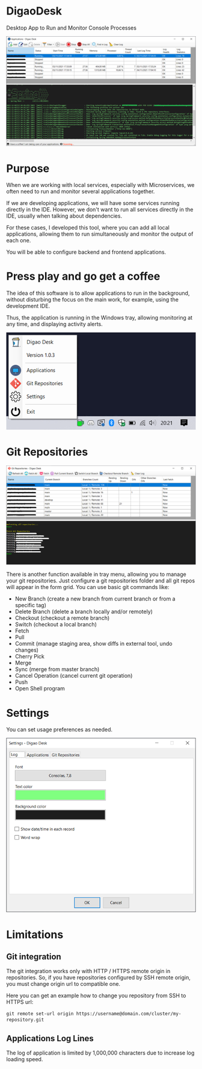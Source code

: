 # DigaoDesk
Desktop App to Run and Monitor Console Processes

![Preview](images/preview.png)

# Purpose

When we are working with local services, especially with Microservices, we often need to run and monitor several applications together.

If we are developing applications, we will have some services running directly in the IDE. However, we don't want to run all services directly in the IDE, usually when talking about dependencies.

For these cases, I developed this tool, where you can add all local applications, allowing them to run simultaneously and monitor the output of each one.

You will be able to configure backend and frontend applications.

# Press play and go get a coffee

The idea of ​​this software is to allow applications to run in the background, without disturbing the focus on the main work, for example, using the development IDE.

Thus, the application is running in the Windows tray, allowing monitoring at any time, and displaying activity alerts.

![Tray](images/tray.png)

# Git Repositories

![GitRepos](images/gitrepos.png)

There is another function available in tray menu, allowing you to manage your git repositories. Just configure a git repositories folder and all git repos will appear in the form grid. You can use basic git commands like:

- New Branch (create a new branch from current branch or from a specific tag)
- Delete Branch (delete a branch locally and/or remotely)
- Checkout (checkout a remote branch)
- Switch (checkout a local branch)
- Fetch
- Pull
- Commit (manage staging area, show diffs in external tool, undo changes)
- Cherry Pick
- Merge
- Sync (merge from master branch)
- Cancel Operation (cancel current git operation)
- Push
- Open Shell program

# Settings

You can set usage preferences as needed.

![Config](images/config.png)

# Limitations

## Git integration

The git integration works only with HTTP / HTTPS remote origin in repositories. So, if you have repositories configured by SSH remote origin, you must change origin url to compatible one.

Here you can get an example how to change you repository from SSH to HTTPS url:

```
git remote set-url origin https://username@domain.com/cluster/my-repository.git
```

## Applications Log Lines

The log of application is limited by 1,000,000 characters due to increase log loading speed.

